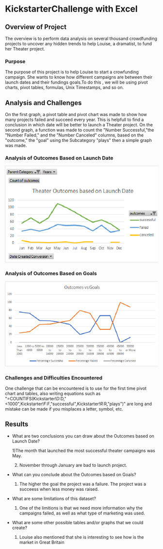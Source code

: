 # KickstarterChallenge  with Excel

## Overview of Project
The overview is to perform data analysis on several thousand crowdfunding projects to uncover any hidden trends to help  Louise, a dramatist, to fund her Theater project.
### Purpose
The purpose of this project is to help Louise to start a crowfunding campaign. She wants to know how different campaigns are between their launch dates and their fundings goals.To do this , we will be using pivot charts, pivot tables, formulas, Unix Timestamps, and so on.
## Analysis and Challenges
On the first graph, a pivot table and pivot chart was made to show how many projects failed and succeed every year. This is helpfull to find a conclusion in which date will be better to launch a Theater project.
On the second graph, a function was made to count the "Number Successful,"the "Number Failed," and the "Number Canceled" columns, based on the "outcome," the "goal" using the Subcategory "plays" then a simple graph was made.
### Analysis of Outcomes Based on Launch Date
![Theater_Outcomes_vs_Launch](Theater_Outcomes_vs_Launch.png)
### Analysis of Outcomes Based on Goals
![Outcomes_vs_Goals](Outcomes_vs_Goals.png)
### Challenges and Difficulties Encountered
One challenge that can be encountered is to use for the first time pivot chart and tables, also writing equations such as "=COUNTIFS(Kickstarter!$D:$D,"<1000",Kickstarter!$F:$F,"successful",Kickstarter!$R:$R,"plays")" are long and mistake can be made if you misplaces a letter, symbol, etc.
## Results

- What are two conclusions you can draw about the Outcomes based on Launch Date?

  1)The month that launched the most successful theater campaigns was May.
   
  2) November through January are bad to launch project. 
- What can you conclude about the Outcomes based on Goals?

  1) The higher the goal the project was a failure. The project was a succeess when less money was raised.
- What are some limitations of this dataset?

  1) One of the limitions is that we need more information why the campaigns failed, as well as what type of marketing was used.
- What are some other possible tables and/or graphs that we could create?

  1) Louise also mentioned that she is interesting to see how is the market in Great Britain 
